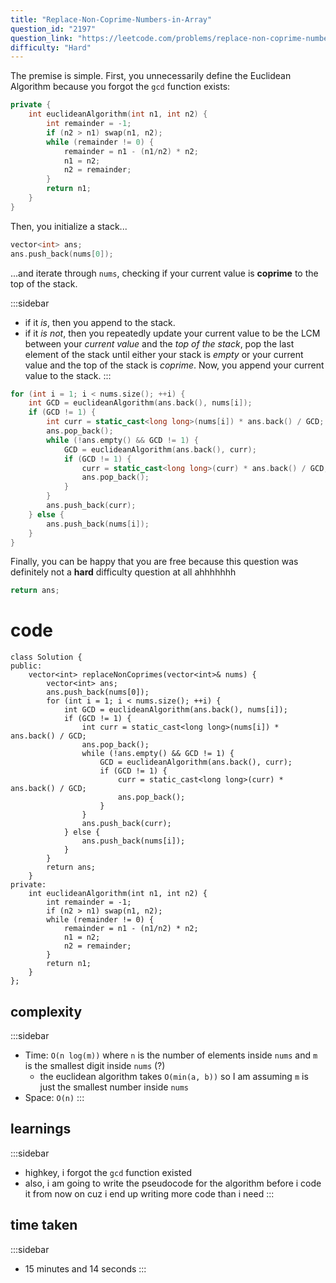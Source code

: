 ```yaml
---
title: "Replace-Non-Coprime-Numbers-in-Array"
question_id: "2197"
question_link: "https://leetcode.com/problems/replace-non-coprime-numbers-in-array/"
difficulty: "Hard"
---
```


The premise is simple. First, you unnecessarily define the Euclidean Algorithm because you forgot the `gcd` function exists:

```cpp
private {
    int euclideanAlgorithm(int n1, int n2) {
        int remainder = -1;
        if (n2 > n1) swap(n1, n2);
        while (remainder != 0) {
            remainder = n1 - (n1/n2) * n2;
            n1 = n2;
            n2 = remainder;
        }
        return n1;
    }
}
```

Then, you initialize a stack...

```cpp
vector<int> ans;
ans.push_back(nums[0]);
```

...and iterate through `nums`, checking if your current value is **coprime** to the top of the stack.

:::sidebar
- if it *is*, then you append to the stack.
- if it *is not*, then you repeatedly update your current value to be the LCM between your *current value* and the *top of the stack*, pop the last element of the stack until either your stack is *empty* or your current value and the top of the stack is *coprime*. Now, you append your current value to the stack.
:::

```cpp
for (int i = 1; i < nums.size(); ++i) {
    int GCD = euclideanAlgorithm(ans.back(), nums[i]);
    if (GCD != 1) {
        int curr = static_cast<long long>(nums[i]) * ans.back() / GCD;
        ans.pop_back();
        while (!ans.empty() && GCD != 1) {
            GCD = euclideanAlgorithm(ans.back(), curr);
            if (GCD != 1) {
                curr = static_cast<long long>(curr) * ans.back() / GCD;
                ans.pop_back();
            }
        }
        ans.push_back(curr);
    } else {
        ans.push_back(nums[i]);
    }
}
```

Finally, you can be happy that you are free because this question was definitely not a **hard** difficulty question at all ahhhhhhh

```cpp
return ans;
```

# cod<span>e</span>

```{.cpp}
class Solution {
public:
    vector<int> replaceNonCoprimes(vector<int>& nums) {
        vector<int> ans;
        ans.push_back(nums[0]);
        for (int i = 1; i < nums.size(); ++i) {
            int GCD = euclideanAlgorithm(ans.back(), nums[i]);
            if (GCD != 1) {
                int curr = static_cast<long long>(nums[i]) * ans.back() / GCD;
                ans.pop_back();
                while (!ans.empty() && GCD != 1) {
                    GCD = euclideanAlgorithm(ans.back(), curr);
                    if (GCD != 1) {
                        curr = static_cast<long long>(curr) * ans.back() / GCD;
                        ans.pop_back();
                    }
                }
                ans.push_back(curr);
            } else {
                ans.push_back(nums[i]);
            }
        }
        return ans;
    }
private:
    int euclideanAlgorithm(int n1, int n2) {
        int remainder = -1;
        if (n2 > n1) swap(n1, n2);
        while (remainder != 0) {
            remainder = n1 - (n1/n2) * n2;
            n1 = n2;
            n2 = remainder;
        }
        return n1;
    }
};
```

## complexit<span>y</span>

:::sidebar
- Time: `O(n log(m))` where `n` is the number of elements inside `nums` and `m` is the smallest digit inside `nums` (?)
    - the euclidean algorithm takes `O(min(a, b))` so I am assuming `m` is just the smallest number inside `nums`
- Space: `O(n)`
:::

## learning<span>s</span>

:::sidebar
- highkey, i forgot the `gcd` function existed
- also, i am going to write the pseudocode for the algorithm before i code it from now on cuz i end up writing more code than i need
:::

## time take<span>n</span>

:::sidebar
- 15 minutes and 14 seconds
:::
